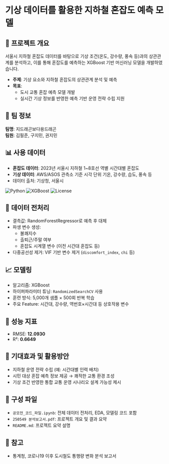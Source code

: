 # 기상 데이터를 활용한 지하철 혼잡도 예측 모델

## 🧠 프로젝트 개요
서울시 지하철 혼잡도 데이터를 바탕으로 기상 조건(온도, 강수량, 풍속 등)과의 상관관계를 분석하고, 이를 통해 혼잡도를 예측하는 XGBoost 기반 머신러닝 모델을 개발하였습니다.

- **주제**: 기상 요소와 지하철 혼잡도의 상관관계 분석 및 예측
- **목표**: 
  - 도시 교통 혼잡 예측 모델 개발
  - 실시간 기상 정보를 반영한 예측 기반 운영 전략 수립 지원

## 👥 팀 정보
**팀명**: 지드래곤보다용드래곤  
**팀원**: 김필준, 구지민, 권지민

## 📊 사용 데이터
- **혼잡도 데이터**: 2023년 서울시 지하철 1~8호선 역별 시간대별 혼잡도
- **기상 데이터**: AWS/ASOS 관측소 기준 시각 단위 기온, 강수량, 습도, 풍속 등
- 데이터 출처: 기상청, 서울시

![Python](https://img.shields.io/badge/Python-3.10-blue?logo=python)
![XGBoost](https://img.shields.io/badge/Model-XGBoost-brightgreen)
![License](https://img.shields.io/badge/License-MIT-blue.svg)


## 🧹 데이터 전처리
- 결측값: RandomForestRegressor로 예측 후 대체
- 파생 변수 생성:
  - 불쾌지수
  - 출퇴근/주말 여부
  - 혼잡도 시계열 변수 (이전 시간대 혼잡도 등)
- 다중공선성 제거: VIF 기반 변수 제거 (`discomfort_index`, `chi` 등)

## 📈 모델링
- 알고리즘: XGBoost
- 하이퍼파라미터 튜닝: `RandomizedSearchCV` 사용
- 훈련 방식: 5,000개 샘플 × 500회 반복 학습
- 주요 Feature: 시간대, 강수량, 역번호×시간대 등 상호작용 변수

## 📌 성능 지표
- RMSE: **12.0930**
- R²: **0.6649**

## 🚀 기대효과 및 활용방안
- 지하철 운영 전략 수립 (예: 시간대별 인력 배치)
- 시민 대상 혼잡 예측 정보 제공 → 쾌적한 교통 환경 조성
- 기상 조건 반영한 통합 교통 운영 시나리오 설계 가능성 제시

## 📂 구성 파일
- `공모전_코드_파일.ipynb`: 전체 데이터 전처리, EDA, 모델링 코드 포함
- `250549 분석보고서.pdf`: 프로젝트 개요 및 결과 요약
- `README.md`: 프로젝트 요약 설명

## 🔗 참고
- 통계청, 코로나19 이후 도시철도 통행량 변화 분석 보고서
